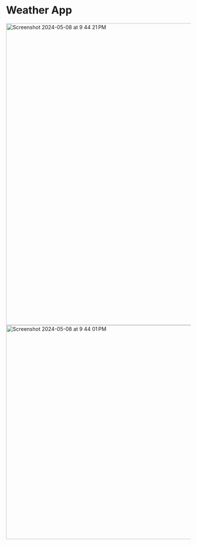 # Weather App

<img width="823" alt="Screenshot 2024-05-08 at 9 44 21 PM" src="https://github.com/rahul228646/weather-app/assets/56363090/0adbeb8a-3866-4cfe-b265-722deeeffe4a">
<img width="584" alt="Screenshot 2024-05-08 at 9 44 01 PM" src="https://github.com/rahul228646/weather-app/assets/56363090/663a34a7-a8c4-4c36-9390-8b2eea78c5d0">
